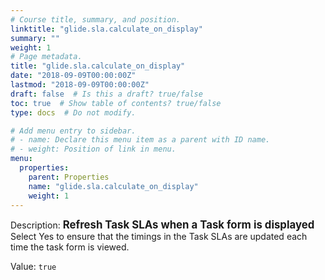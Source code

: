 ```yaml
---
# Course title, summary, and position.
linktitle: "glide.sla.calculate_on_display"
summary: ""
weight: 1
# Page metadata.
title: "glide.sla.calculate_on_display"
date: "2018-09-09T00:00:00Z"
lastmod: "2018-09-09T00:00:00Z"
draft: false  # Is this a draft? true/false
toc: true  # Show table of contents? true/false
type: docs  # Do not modify.

# Add menu entry to sidebar.
# - name: Declare this menu item as a parent with ID name.
# - weight: Position of link in menu.
menu:
  properties:
    parent: Properties
    name: "glide.sla.calculate_on_display"
    weight: 1
---
```


Description: <span style="font-weight:bold;font-size: larger">Refresh Task SLAs when a Task form is displayed<br/></span>
Select Yes to ensure that the timings in the Task SLAs are updated each time the task form is viewed.


Value: `true`